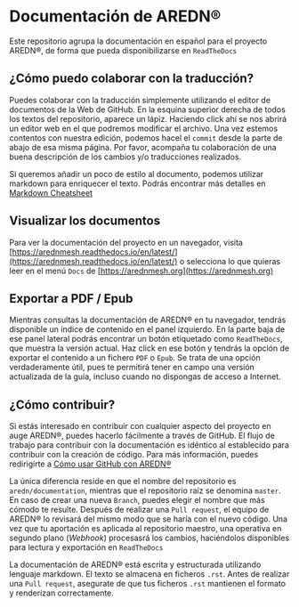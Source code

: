 # Documentación de AREDN®
Este repositorio agrupa la documentación en español para el proyecto AREDN®, de forma que pueda disponibilizarse en `ReadTheDocs`


## ¿Cómo puedo colaborar con la traducción?
Puedes colaborar con la traducción simplemente utilizando el editor de documentos de la Web de GitHub. En la esquina superior derecha de todos los textos del repositorio, aparece un lápiz. Haciendo click ahí se nos abrirá un editor web en el que podremos modificar el archivo.
Una vez estemos contentos con nuestra edición, podemos hacel el `commit` desde la parte de abajo de esa misma página. Por favor, acompaña tu colaboración de una buena descripción de los cambios y/o traducciones realizados. 

Si queremos añadir un poco de estilo al documento, podemos utilizar markdown para enriquecer el texto. Podrás encontrar más detalles en [Markdown Cheatsheet](https://github.com/adam-p/markdown-here/wiki/Markdown-Cheatsheet)


## Visualizar los documentos
Para ver la documentación del proyecto en un navegador, visita [https://arednmesh.readthedocs.io/en/latest/](https://arednmesh.readthedocs.io/en/latest/) o selecciona lo que quieras leer en el menú `Docs` de [https://arednmesh.org](https://arednmesh.org)


## Exportar a PDF / Epub
Mientras consultas la documentación de AREDN® en tu navegador, tendrás disponible un índice de contenido en el panel izquierdo. En la parte baja de ese panel lateral podrás encontrar un botón etiquetado como `ReadTheDocs`, que muestra la versión actual. Haz click en ese botón y tendrás la opción de exportar el contenido a un fichero `PDF` o `Epub`.
Se trata de una opción verdaderamente útil, pues te permitirá tener en campo una versión actualizada de la guía, incluso cuando no dispongas de acceso a Internet. 


## ¿Cómo contribuir? 
Si estás interesado en contribuir con cualquier aspecto del proyecto en auge AREDN®, puedes hacerlo fácilmente a través de GitHub. El flujo de trabajo para contribuir con la documentación es idéntico al establecido para contribuir con la creación de código. Para más información, puedes redirigirte a [Cómo usar GitHub con AREDN®](https://github.com/aredn/documentation_es/blob/master/C%C3%B3mo%20usar%20GitHub%20con%20AREDN.md)

La única diferencia reside en que el nombre del repositorio es `aredn/documentation`, mientras que el repositorio raíz se denomina `master`. En caso de crear una nueva `Branch`, puedes elegir el nombre que más cómodo te resulte. Después de realizar una `Pull request`, el equipo de AREDN® lo revisará del mismo modo que se haría con el nuevo código. Una vez que tu aportación es aplicada al repositorio maestro, una operativa en segundo plano (*Webhook*) procesasrá los cambios, haciéndolos disponibles para lectura y exportación en `ReadTheDocs`

La documentación de AREDN® está escrita y estructurada utilizando lenguaje markdown. El texto se almacena en ficheros `.rst`. Antes de realizar una `Pull request`, asegurate de que tus ficheros `.rst` mantienen el formato y renderizan correctamente.
